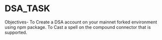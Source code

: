 # DSA_TASK

Objectives-
To Create a DSA account on your mainnet forked environment using npm package.
To Cast a spell on the compound connector that is supported.
